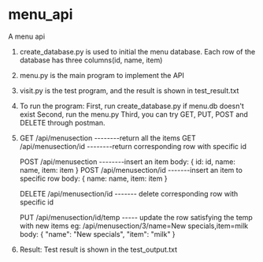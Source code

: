 # menu_api
A menu api

1. create_database.py is used to initial the menu database. Each row of the database has three columns(id, name, item)

2. menu.py is the main program to implement the API

3. visit.py is the test program, and the result is shown in test_result.txt

4. To run the program:
   First, run create_database.py if menu.db doesn't exist
   Second, run the menu.py
   Third, you can try GET, PUT, POST and DELETE through postman.

5. GET /api/menusection     --------return all the items
   GET /api/menusection/id  --------return corresponding row with specific id
   
   POST /api/menusection    --------insert an item
   body:
   {
      id: id,
      name: name,
      item: item
   }
   POST /api/menusection/id  -------insert an item to specific row
    body:
   {
      name: name,
      item: item
   }
   
   DELETE /api/menusection/id ------- delete corresponding row with specific id
   
   PUT /api/menusection/id/temp ----- update the row satisfying the temp with new items
   eg: /api/menusection/3/name=New specials,item=milk
   body:
   {
	    "name": "New specials",
	    "item": "milk"
   }

6. Result: Test result is shown in the test_output.txt
  
   
   

